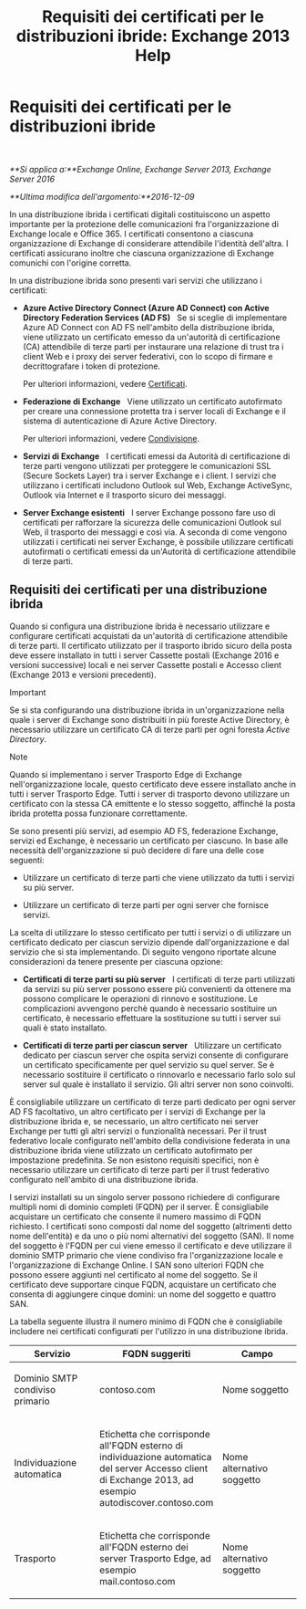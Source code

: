 ﻿---
title: 'Requisiti dei certificati per le distribuzioni ibride: Exchange 2013 Help'
TOCTitle: Requisiti dei certificati per le distribuzioni ibride
ms:assetid: 48d532cc-29f9-4009-9d2d-f19a9c13c320
ms:mtpsurl: https://technet.microsoft.com/it-it/library/Hh563848(v=EXCHG.150)
ms:contentKeyID: 50482145
ms.date: 01/10/2018
mtps_version: v=EXCHG.150
ms.translationtype: HT
---

# Requisiti dei certificati per le distribuzioni ibride

 

_**Si applica a:**Exchange Online, Exchange Server 2013, Exchange Server 2016_

_**Ultima modifica dell'argomento:**2016-12-09_

In una distribuzione ibrida i certificati digitali costituiscono un aspetto importante per la protezione delle comunicazioni fra l'organizzazione di Exchange locale e Office 365. I certificati consentono a ciascuna organizzazione di Exchange di considerare attendibile l'identità dell'altra. I certificati assicurano inoltre che ciascuna organizzazione di Exchange comunichi con l'origine corretta.

In una distribuzione ibrida sono presenti vari servizi che utilizzano i certificati:

  - **Azure Active Directory Connect (Azure AD Connect) con Active Directory Federation Services (AD FS)**   Se si sceglie di implementare Azure AD Connect con AD FS nell'ambito della distribuzione ibrida, viene utilizzato un certificato emesso da un'autorità di certificazione (CA) attendibile di terze parti per instaurare una relazione di trust tra i client Web e i proxy dei server federativi, con lo scopo di firmare e decrittografare i token di protezione.
    
    Per ulteriori informazioni, vedere [Certificati](http://go.microsoft.com/fwlink/p/?linkid=205993).

  - **Federazione di Exchange**   Viene utilizzato un certificato autofirmato per creare una connessione protetta tra i server locali di Exchange e il sistema di autenticazione di Azure Active Directory.
    
    Per ulteriori informazioni, vedere [Condivisione](https://technet.microsoft.com/it-it/library/dd638083\(v=exchg.150\)).

  - **Servizi di Exchange**   I certificati emessi da Autorità di certificazione di terze parti vengono utilizzati per proteggere le comunicazioni SSL (Secure Sockets Layer) tra i server Exchange e i client. I servizi che utilizzano i certificati includono Outlook sul Web, Exchange ActiveSync, Outlook via Internet e il trasporto sicuro dei messaggi.

  - **Server Exchange esistenti**   I server Exchange possono fare uso di certificati per rafforzare la sicurezza delle comunicazioni Outlook sul Web, il trasporto dei messaggi e così via. A seconda di come vengono utilizzati i certificati nei server Exchange, è possibile utilizzare certificati autofirmati o certificati emessi da un'Autorità di certificazione attendibile di terze parti.

## Requisiti dei certificati per una distribuzione ibrida

Quando si configura una distribuzione ibrida è necessario utilizzare e configurare certificati acquistati da un'autorità di certificazione attendibile di terze parti. Il certificato utilizzato per il trasporto ibrido sicuro della posta deve essere installato in tutti i server Cassette postali (Exchange 2016 e versioni successive) locali e nei server Cassette postali e Accesso client (Exchange 2013 e versioni precedenti).


> [!IMPORTANT]
> Se si sta configurando una distribuzione ibrida in un'organizzazione nella quale i server di Exchange sono distribuiti in più foreste Active Directory, è necessario utilizzare un certificato CA di terze parti per ogni foresta <EM>Active Directory</EM>.




> [!NOTE]
> Quando si implementano i server Trasporto Edge di Exchange nell'organizzazione locale, questo certificato deve essere installato anche in tutti i server Trasporto Edge. Tutti i server di trasporto devono utilizzare un certificato con la stessa CA emittente e lo stesso soggetto, affinché la posta ibrida protetta possa funzionare correttamente.



Se sono presenti più servizi, ad esempio AD FS, federazione Exchange, servizi ed Exchange, è necessario un certificato per ciascuno. In base alle necessità dell'organizzazione si può decidere di fare una delle cose seguenti:

  - Utilizzare un certificato di terze parti che viene utilizzato da tutti i servizi su più server.

  - Utilizzare un certificato di terze parti per ogni server che fornisce servizi.

La scelta di utilizzare lo stesso certificato per tutti i servizi o di utilizzare un certificato dedicato per ciascun servizio dipende dall'organizzazione e dal servizio che si sta implementando. Di seguito vengono riportate alcune considerazioni da tenere presente per ciascuna opzione:

  - **Certificati di terze parti su più server**   I certificati di terze parti utilizzati da servizi su più server possono essere più convenienti da ottenere ma possono complicare le operazioni di rinnovo e sostituzione. Le complicazioni avvengono perchè quando è necessario sostituire un certificato, è necessario effettuare la sostituzione su tutti i server sui quali è stato installato.

  - **Certificati di terze parti per ciascun server**   Utilizzare un certificato dedicato per ciascun server che ospita servizi consente di configurare un certificato specificamente per quel servizio su quel server. Se è necessario sostituire il certificato o rinnovarlo e necessario farlo solo sul server sul quale è installato il servizio. Gli altri server non sono coinvolti.

È consigliabile utilizzare un certificato di terze parti dedicato per ogni server AD FS facoltativo, un altro certificato per i servizi di Exchange per la distribuzione ibrida e, se necessario, un altro certificato nei server Exchange per tutti gli altri servizi o funzionalità necessari. Per il trust federativo locale configurato nell'ambito della condivisione federata in una distribuzione ibrida viene utilizzato un certificato autofirmato per impostazione predefinita. Se non esistono requisiti specifici, non è necessario utilizzare un certificato di terze parti per il trust federativo configurato nell'ambito di una distribuzione ibrida.

I servizi installati su un singolo server possono richiedere di configurare multipli nomi di dominio completi (FQDN) per il server. È consigliabile acquistare un certificato che consente il numero massimo di FQDN richiesto. I certificati sono composti dal nome del soggetto (altrimenti detto nome dell'entità) e da uno o più nomi alternativi del soggetto (SAN). Il nome del soggetto è l'FQDN per cui viene emesso il certificato e deve utilizzare il dominio SMTP primario che viene condiviso fra l'organizzazione locale e l'organizzazione di Exchange Online. I SAN sono ulteriori FQDN che possono essere aggiunti nel certificato al nome del soggetto. Se il certificato deve supportare cinque FQDN, acquistare un certificato che consenta di aggiungere cinque domini: un nome del soggetto e quattro SAN.

La tabella seguente illustra il numero minimo di FQDN che è consigliabile includere nei certificati configurati per l'utilizzo in una distribuzione ibrida.


<table>
<colgroup>
<col style="width: 33%" />
<col style="width: 33%" />
<col style="width: 33%" />
</colgroup>
<thead>
<tr class="header">
<th>Servizio</th>
<th>FQDN suggeriti</th>
<th>Campo</th>
</tr>
</thead>
<tbody>
<tr class="odd">
<td><p>Dominio SMTP condiviso primario</p></td>
<td><p>contoso.com</p></td>
<td><p>Nome soggetto</p></td>
</tr>
<tr class="even">
<td><p>Individuazione automatica</p></td>
<td><p>Etichetta che corrisponde all'FQDN esterno di individuazione automatica del server Accesso client di Exchange 2013, ad esempio autodiscover.contoso.com</p></td>
<td><p>Nome alternativo soggetto</p></td>
</tr>
<tr class="odd">
<td><p>Trasporto</p></td>
<td><p>Etichetta che corrisponde all'FQDN esterno dei server Trasporto Edge, ad esempio mail.contoso.com</p></td>
<td><p>Nome alternativo soggetto</p></td>
</tr>
</tbody>
</table>

